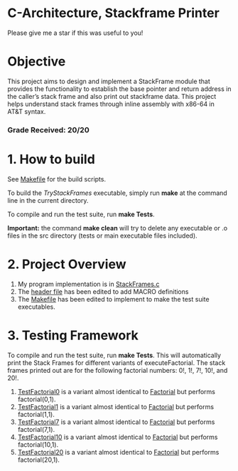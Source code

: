 # C-Architecture, Stackframe Printer

Please give me a star if this was useful to you!

# Objective
This project aims to design and implement a StackFrame module that provides the functionality to establish the base pointer and return address in the caller’s stack frame and also print out stackframe data. This project helps understand stack frames through inline assembly with x86-64 in AT&T syntax.

### Grade Received: 20/20

# 1. How to build

See [Makefile](Makefile) for the build scripts.

To build the *TryStackFrames* executable, simply run **make** at the command line in the current directory.

To compile and run the test suite, run **make Tests**.

**Important:** the command **make clean** will try to delete any executable or .o files in the src directory (tests or main executable files included).


# 2. Project Overview

1. My program implementation is in [StackFrames.c](StackFrames.c)
2. The [header file](StackFrame.h) has been edited to add MACRO definitions
3. The [Makefile](Makefile) has been edited to implement to make the test suite executables.


# 3. Testing Framework

To compile and run the test suite, run **make Tests**. This will automatically print the Stack Frames for different variants of executeFactorial.
The stack frames printed out are for the following factorial numbers: 0!, 1!, 7!, 10!, and 20!.

1. [TestFactorial0](TestFactorial0.c) is a variant almost identical to [Factorial](Factorial.c) but performs factorial(0,1).
2. [TestFactorial1](TestFactorial1.c) is a variant almost identical to [Factorial](Factorial.c) but performs factorial(1,1).
3. [TestFactorial7](TestFactorial7.c) is a variant almost identical to [Factorial](Factorial.c) but performs factorial(7,1).
4. [TestFactorial10](TestFactorial10.c) is a variant almost identical to [Factorial](Factorial.c) but performs factorial(10,1).
5. [TestFactorial20](TestFactorial20.c) is a variant almost identical to [Factorial](Factorial.c) but performs factorial(20,1).
